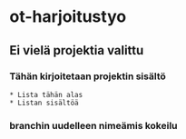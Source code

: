 # ot-harjoitustyo

## Ei vielä projektia valittu

### Tähän kirjoitetaan projektin sisältö

    * Lista tähän alas
    * Listan sisältöä
    
### branchin uudelleen nimeämis kokeilu